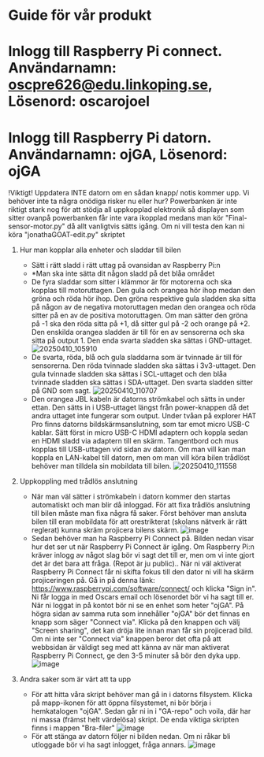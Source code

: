 # Guide för vår produkt #
# Inlogg till Raspberry Pi connect. Användarnamn: oscpre626@edu.linkoping.se, Lösenord: oscarojoel #
# Inlogg till Raspberry Pi datorn. Användarnamn: ojGA, Lösenord: ojGA #

!Viktigt! Uppdatera INTE datorn om en sådan knapp/ notis kommer upp. Vi behöver inte ta några onödiga risker nu eller hur? 
Powerbanken är inte riktigt stark nog för att stödja all uppkopplad elektronik så displayen som sitter ovanpå powerbanken får inte vara ikopplad medans man kör "Final-sensor-motor.py" då allt vanligtvis sätts igång. Om ni vill testa den kan ni köra "jonathaGOAT-edit.py" skriptet

1. Hur man kopplar alla enheter och sladdar till bilen
   - Sätt i rätt sladd i rätt uttag på ovansidan av Raspberry Pi:n
   - *Man ska inte sätta dit någon sladd på det blåa området
   - De fyra sladdar som sitter i klämmor är för motorerna och ska kopplas till motoruttagen. Den gula och orangea hör ihop medan den gröna och röda hör ihop. Den gröna respektive gula sladden ska sitta på någon av de negativa motoruttagen medan den orangea och röda sitter på en av de positiva motoruttagen. Om man sätter den gröna på -1 ska den röda sitta på +1, då sitter gul på -2 och orange på +2. Den enskilda orangea sladden är till för en av sensorerna och ska sitta på output 1. Den enda svarta sladden ska sättas i GND-uttaget.
    ![20250410_105910](https://github.com/user-attachments/assets/df341f07-15d1-43e2-9441-a37327e2898a)
   - De svarta, röda, blå och gula sladdarna som är tvinnade är till för sensorerna. Den röda tvinnade sladden ska sättas i 3v3-uttaget. Den gula tvinnade sladden ska sättas i SCL-uttaget och den blåa tvinnade sladden ska sättas i SDA-uttaget. Den svarta sladden sitter på GND som sagt.
    ![20250410_110707](https://github.com/user-attachments/assets/73df1723-b003-4471-88ea-a1b13c92c470)
   - Den orangea JBL kabeln är datorns strömkabel och sätts in under ettan. Den sätts in i USB-uttaget längst från power-knappen då det andra uttaget inte fungerar som output. Under tvåan på explorer HAT Pro finns datorns bildskärmsanslutning, som tar emot micro USB-C kablar. Sätt först in micro USB-C HDMI adaptern och koppla sedan en HDMI sladd via adaptern till en skärm. Tangentbord och mus kopplas till USB-uttagen vid sidan av datorn. Om man vill kan man koppla en LAN-kabel till datorn, men om man vill köra bilen trådlöst behöver man tilldela sin mobildata till bilen.
    ![20250410_111558](https://github.com/user-attachments/assets/b051b32f-b079-4c30-bb56-ea05fffd9450)

2. Uppkoppling med trådlös anslutning
     - När man väl sätter i strömkabeln i datorn kommer den startas automatiskt och man blir då inloggad. För att fixa trådlös anslutning till bilen måste man fixa några få saker. Först behöver man ansluta bilen till eran mobildata för att orestrikterat (skolans nätverk är rätt reglerat) kunna skräm projicera bilens skärm.
       ![image](https://github.com/user-attachments/assets/bcc52b7b-7062-4918-b740-e8bf6817c4c3)
     - Sedan behöver man ha Raspberry Pi Connect på. Bilden nedan visar hur det ser ut när Raspberry Pi Connect är igång. Om Raspberry Pi:n kräver inlogg av något slag bör vi sagt det till er, men om vi inte gjort det är det bara att fråga. (Repot är ju public).. När ni väl aktiverat Raspberry Pi Connect får ni skifta fokus till den dator ni vill ha skärm projiceringen på. Gå in på denna länk: https://www.raspberrypi.com/software/connect/ och klicka "Sign in". Ni får logga in med Oscars email och lösenordet bör vi ha sagt till er. När ni loggat in på kontot bör ni se en enhet som heter "ojGA". På högra sidan av samma ruta som innehåller "ojGA" bör det finnas en knapp som säger "Connect via". Klicka på den knappen och välj "Screen sharing", det kan dröja lite innan man får sin projicerad bild. Om ni inte ser "Connect via" knappen beror det ofta på att webbsidan är väldigt seg med att känna av när man aktiverat Raspberry Pi Connect, ge den 3-5 minuter så bör den dyka upp.
      ![image](https://github.com/user-attachments/assets/1e6dfb8f-454c-4cf6-954e-e771d9712a6e)

3. Andra saker som är värt att ta upp
     - För att hitta våra skript behöver man gå in i datorns filsystem. Klicka på mapp-ikonen för att öppna filsystemet, ni bör börja i hemkatalogen "ojGA". Sedan går ni in i "GA-repo" och voila, där har ni massa (främst helt värdelösa) skript. De enda viktiga skripten finns i mappen "Bra-filer"
      ![image](https://github.com/user-attachments/assets/76e2f88f-7382-454d-85ca-671e8ebc67d9)
     - För att stänga av datorn följer ni bilden nedan. Om ni råkar bli utloggade bör vi ha sagt inlogget, fråga annars.
      ![image](https://github.com/user-attachments/assets/7ec17b6c-6963-44c2-af4b-4be136cbac85)
